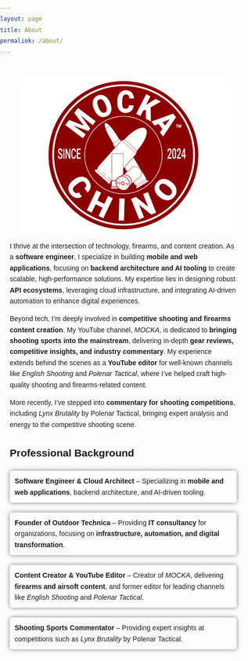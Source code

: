 ```yaml
---
layout: page
title: About
permalink: /about/
---
```


<style>
  body {
    font-family: Arial, sans-serif;
    line-height: 1.6;
    margin: 0;
    padding: 0;
  }
  .container {
    max-width: 800px;
    margin: 20px auto;
    padding: 20px;
  }
  .content {
    display: flex;
    flex-wrap: wrap;
    align-items: flex-start;
    justify-content: center;
  }
  .column {
    flex: 1;
    margin: 0 10px;
    min-width: 300px;
  }
  .list ul {
    list-style-type: none;
    padding: 0;
  }
  .list ul li {
    box-shadow: 0 0 10px rgba(0, 0, 0, 0.5);
    margin: 20px 0;
    padding: 10px;
    border-radius: 5px;
  }
  .project-title {
    font-weight: bold;
    font-size: 1.2em;
  }
  .project-description {
    margin: 10px;
    text-align: left;
  }
  .project-link a {
    color: #007BFF;
    text-decoration: none;
  }
  .project-link a:hover {
    text-decoration: underline;
  }
  img {
    border-radius: 10px;
  }
  @media (max-width: 600px) {
    .column {
      flex: 100%;
      margin: 0;
    }
  }
</style>

<div class="container">
  <div class="content">
    <img src="/images/profilePicture.png" alt="MOCKA Logo">
    <div class="list">
      <p>I thrive at the intersection of technology, firearms, and content creation. As a <strong>software engineer</strong>, I specialize in building <strong>mobile and web applications</strong>, focusing on <strong>backend architecture and AI tooling</strong> to create scalable, high-performance solutions. My expertise lies in designing robust <strong>API ecosystems</strong>, leveraging cloud infrastructure, and integrating AI-driven automation to enhance digital experiences.</p>
      <p>Beyond tech, I’m deeply involved in <strong>competitive shooting and firearms content creation</strong>. My YouTube channel, <em>MOCKA</em>, is dedicated to <strong>bringing shooting sports into the mainstream</strong>, delivering in-depth <strong>gear reviews, competitive insights, and industry commentary</strong>. My experience extends behind the scenes as a <strong>YouTube editor</strong> for well-known channels like <em>English Shooting</em> and <em>Polenar Tactical</em>, where I’ve helped craft high-quality shooting and firearms-related content.</p>
      <p>More recently, I’ve stepped into <strong>commentary for shooting competitions</strong>, including <em>Lynx Brutality</em> by Polenar Tactical, bringing expert analysis and energy to the competitive shooting scene.</p>
      <h2>Professional Background</h2>
      <ul>
        <li><strong>Software Engineer & Cloud Architect</strong> – Specializing in <strong>mobile and web applications</strong>, backend architecture, and AI-driven tooling.</li>
        <li><strong>Founder of Outdoor Technica</strong> – Providing <strong>IT consultancy</strong> for organizations, focusing on <strong>infrastructure, automation, and digital transformation</strong>.</li>
        <li><strong>Content Creator & YouTube Editor</strong> – Creator of <em>MOCKA</em>, delivering <strong>firearms and airsoft content</strong>, and former editor for leading channels like <em>English Shooting</em> and <em>Polenar Tactical</em>.</li>
        <li><strong>Shooting Sports Commentator</strong> – Providing expert insights at competitions such as <em>Lynx Brutality</em> by Polenar Tactical.</li>
      </ul>
    </div>
  </div>
</div>
